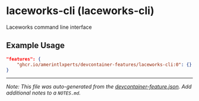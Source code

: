 
# laceworks-cli (laceworks-cli)

Laceworks command line interface

## Example Usage

```json
"features": {
    "ghcr.io/amerintlxperts/devcontainer-features/laceworks-cli:0": {}
}
```





---

_Note: This file was auto-generated from the [devcontainer-feature.json](https://github.com/amerintlxperts/devcontainer-features/blob/main/src/laceworks-cli/devcontainer-feature.json).  Add additional notes to a `NOTES.md`._
